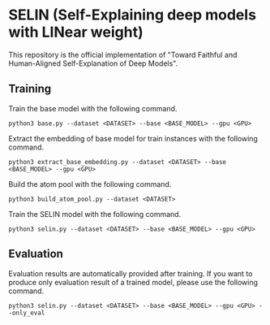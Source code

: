 # SELIN (**S**elf-**E**xplaining deep models with **LIN**ear weight)

This repository is the official implementation of "Toward Faithful and Human-Aligned Self-Explanation of Deep Models".

## Training
Train the base model with the following command.
```
python3 base.py --dataset <DATASET> --base <BASE_MODEL> --gpu <GPU>
```

Extract the embedding of base model for train instances with the following command.
```
python3 extract_base_embedding.py --dataset <DATASET> --base <BASE_MODEL> --gpu <GPU>
```

Build the atom pool with the following command.
```
python3 build_atom_pool.py --dataset <DATASET>
```

Train the SELIN model with the following command.
```
python3 selin.py --dataset <DATASET> --base <BASE_MODEL> --gpu <GPU>
```

## Evaluation
Evaluation results are automatically provided after training.
If you want to produce only evaluation result of a trained model, please use the following command.
```
python3 selin.py --dataset <DATASET> --base <BASE_MODEL> --gpu <GPU> --only_eval
```
